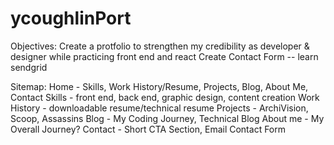 # ycoughlinPort

Objectives:
Create a protfolio to strengthen my credibility as developer & designer while practicing front end and react
Create Contact Form -- learn sendgrid

Sitemap:
Home - Skills, Work History/Resume, Projects, Blog, About Me, Contact
Skills - front end, back end, graphic design, content creation
Work History - downloadable resume/technical resume
Projects - ArchiVision, Scoop, Assassins
Blog - My Coding Journey, Technical Blog
About me - My Overall Journey?
Contact - Short CTA Section, Email Contact Form



